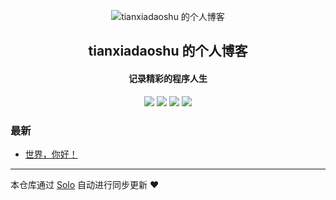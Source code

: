 <p align="center"><img alt="tianxiadaoshu 的个人博客" src="https://static.b3log.org/images/brand/solo-32.png"></p><h2 align="center">
tianxiadaoshu 的个人博客
</h2>

<h4 align="center">记录精彩的程序人生</h4>
<p align="center"><a title="tianxiadaoshu 的个人博客" target="_blank" href="https://github.com/tianxiadaoshu/solo-blog"><img src="https://img.shields.io/github/last-commit/tianxiadaoshu/solo-blog.svg?style=flat-square&color=FF9900"></a>
<a title="GitHub repo size in bytes" target="_blank" href="https://github.com/tianxiadaoshu/solo-blog"><img src="https://img.shields.io/github/repo-size/tianxiadaoshu/solo-blog.svg?style=flat-square"></a>
<a title="Solo Version" target="_blank" href="https://github.com/b3log/solo/releases"><img src="https://img.shields.io/badge/solo-3.6.5-f1e05a.svg?style=flat-square&color=blueviolet"></a>
<a title="Hits" target="_blank" href="https://github.com/b3log/hits"><img src="https://hits.b3log.org/tianxiadaoshu/solo-blog.svg"></a></p>

### 最新

* [世界，你好！](http://www.licx.xyz/hello-solo)



---

本仓库通过 [Solo](https://github.com/b3log/solo) 自动进行同步更新 ❤️ 